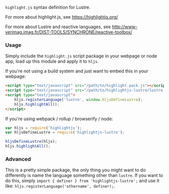 `highlight.js` syntax definition for Lustre.

For more about highlight.js, see https://highlightjs.org/

For more about Lustre and reactive languages, see
http://www-verimag.imag.fr/DIST-TOOLS/SYNCHRONE/reactive-toolbox/

### Usage

Simply include the `highlight.js` script package in your webpage or node app, load up this module and apply it to `hljs`.

If you're not using a build system and just want to embed this in your webpage:

```html
<script type="text/javascript" src="/path/to/highlight.pack.js"></script>
<script type="text/javascript" src="/path/to/highlightjs-lustre/lustre.js"></script>
<script type="text/javascript">
    hljs.registerLanguage('lustre', window.hljsDefineLustre);
    hljs.highlightAll();
</script>
```

If you're using webpack / rollup / browserify / node:
   
```javascript
var hljs = require('highlightjs');
var hljsDefineLustre = require('highlightjs-lustre');

hljsDefineLustre(hljs);
hljs.highlightAll();
```

### Advanced

This is a pretty simple package, the only thing you might want to do differently is name the language something other than `lustre`. If you want to do this, simply `import { definer } from 'highlightjs-lustre';` and use it like: `hljs.registerLanguage('othername', definer);`.

